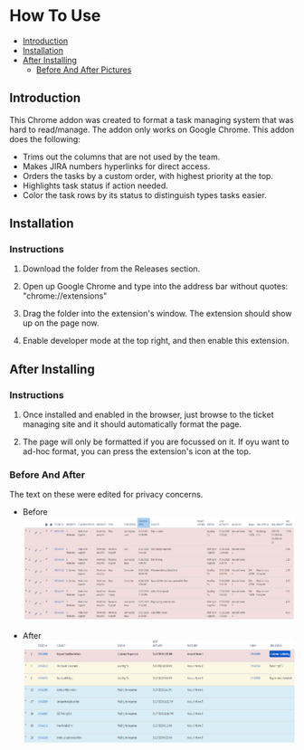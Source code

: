 # How To Use

- [Introduction](#introduction)
- [Installation](#installation)
- [After Installing](#after-installing)
	- [Before And After Pictures](#before-and-after)

## Introduction

This Chrome addon was created to format a task managing system that was hard to read/manage. The addon only works on Google Chrome. This addon does the following: 
- Trims out the columns that are not used by the team. 
- Makes JIRA numbers hyperlinks for direct access. 
- Orders the tasks by a custom order, with highest priority at the top. 
- Highlights task status if action needed. 
- Color the task rows by its status to distinguish types tasks easier. 



## Installation

### Instructions

1. Download the folder from the Releases section. 

2. Open up Google Chrome and type into the address bar without quotes: "chrome://extensions"

3. Drag the folder into the extension's window. The extension should show up on the page now. 

4. Enable developer mode at the top right, and then enable this extension. 



## After Installing

### Instructions

1. Once installed and enabled in the browser, just browse to the ticket managing site and it should automatically format the page. 

2. The page will only be formatted if you are focussed on it. If oyu want to ad-hoc format, you can press the extension's icon at the top. 

### Before And After
The text on these were edited for privacy concerns. 

- Before
![Before](https://github.com/mt9304/format-sf/blob/master/res/before.png)

- After
![After](https://github.com/mt9304/format-sf/blob/master/res/after.png)